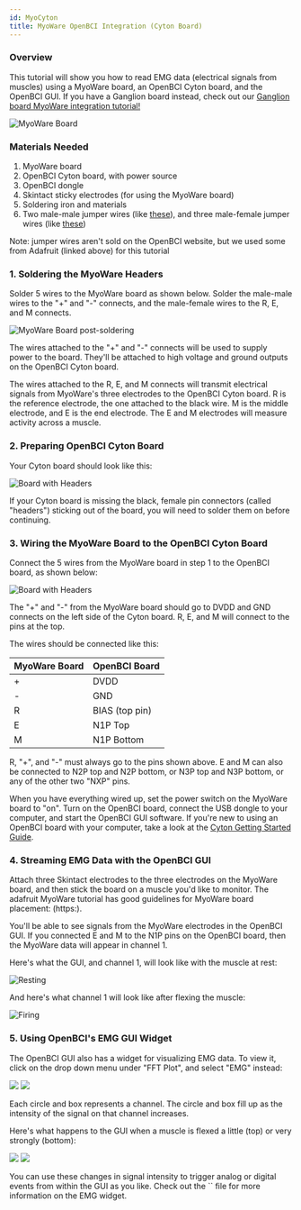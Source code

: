 ```yaml
---
id: MyoCyton
title: MyoWare OpenBCI Integration (Cyton Board)
---
```

### Overview

This tutorial will show you how to read EMG data (electrical signals from muscles) using a MyoWare board, an OpenBCI Cyton board, and the OpenBCI GUI. If you have a Ganglion board instead, check out our [Ganglion board MyoWare integration tutorial!](ThirdParty/01-Myoware/15-MyoWare_Integration_Ganglion.md)

![MyoWare Board](../../assets/ThirdPartyImages/myoware.jpg)

### Materials Needed

1.  MyoWare board
2.  OpenBCI Cyton board, with power source
3.  OpenBCI dongle
4.  Skintact sticky electrodes (for using the MyoWare board)
5.  Soldering iron and materials
6.  Two male-male jumper wires (like [these](https://www.adafruit.com/product/266)), and three male-female jumper wires (like [these](https://www.adafruit.com/product/826))

Note: jumper wires aren't sold on the OpenBCI website, but we used some from Adafruit (linked above) for this tutorial

### 1. Soldering the MyoWare Headers

Solder 5 wires to the MyoWare board as shown below. Solder the male-male wires to the "+" and "-" connects, and the male-female wires to the R, E, and M connects.

![MyoWare Board post-soldering](../../assets/ThirdPartyImages/myoware_post_solder.jpg)

The wires attached to the "+" and "-" connects will be used to supply power to the board. They'll be attached to high voltage and ground outputs on the OpenBCI Cyton board.

The wires attached to the R, E, and M connects will transmit electrical signals from MyoWare's three electrodes to the OpenBCI Cyton board. R is the reference electrode, the one attached to the black wire. M is the middle electrode, and E is the end electrode. The E and M electrodes will measure activity across a muscle.

### 2. Preparing OpenBCI Cyton Board

Your Cyton board should look like this:

![Board with Headers](../../assets/ThirdPartyImages/8bit_w_Headers.jpg)

If your Cyton board is missing the black, female pin connectors (called "headers") sticking out of the board, you will need to solder them on before continuing.

### 3. Wiring the MyoWare Board to the OpenBCI Cyton Board

Connect the 5 wires from the MyoWare board in step 1 to the OpenBCI board, as shown below:

![Board with Headers](../../assets/ThirdPartyImages/cyton_myoware_connects.jpg)

The "+" and "-" from the MyoWare board should go to DVDD and GND connects on the left side of the Cyton board. R, E, and M will connect to the pins at the top.

The wires should be connected like this:

| MyoWare Board | OpenBCI Board  |
| ------------- | -------------- |
| +             | DVDD           |
| -             | GND            |
| R             | BIAS (top pin) |
| E             | N1P Top        |
| M             | N1P Bottom     |

R, "+", and "-" must always go to the pins shown above. E and M can also be connected to N2P top and N2P bottom, or N3P top and N3P bottom, or any of the other two "NXP" pins.

When you have everything wired up, set the power switch on the MyoWare board to "on". Turn on the OpenBCI board, connect the USB dongle to your computer, and start the OpenBCI GUI software. If you're new to using an OpenBCI board with your computer, take a look at the [Cyton Getting Started Guide](GettingStarted/Boards/01-Cyton_Getting_Started_Guide.md).

### 4. Streaming EMG Data with the OpenBCI GUI

Attach three Skintact electrodes to the three electrodes on the MyoWare board, and then stick the board on a muscle you'd like to monitor. The adafruit MyoWare tutorial has good guidelines for MyoWare board placement: (https:).

You'll be able to see signals from the MyoWare electrodes in the OpenBCI GUI. If you connected E and M to the N1P pins on the OpenBCI board, then the MyoWare data will appear in channel 1.

Here's what the GUI, and channel 1, will look like with the muscle at rest:

![Resting](../../assets/ThirdPartyImages/OpenBCIGUI_at_rest.png)

And here's what channel 1 will look like after flexing the muscle:

![Firing](../../assets/ThirdPartyImages/OpenBCIGUI_after_flex.png)

### 5. Using OpenBCI's EMG GUI Widget

The OpenBCI GUI also has a widget for visualizing EMG data. To view it, click on the drop down menu under "FFT Plot", and select "EMG" instead:

![](../../assets/ThirdPartyImages/emg_drop_down_menu.png)
![](../../assets/ThirdPartyImages/EMG_gui_at_rest.png)

Each circle and box represents a channel. The circle and box fill up as the intensity of the signal on that channel increases.

Here's what happens to the GUI when a muscle is flexed a little (top) or very strongly (bottom):

![](../../assets/ThirdPartyImages/emg_gui_flex_small.png)
![](../../assets/ThirdPartyImages/emg_gui_flex_big.png)

You can use these changes in signal intensity to trigger analog or digital events from within the GUI as you like. Check out the `` file for more information on the EMG widget.
